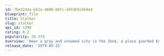 ```yaml
---
id: 76e324da-b62a-4090-88fc-49fdb5cb68e9
blueprint: film
title: Stalker
slug: stalker
api_id: 1398
rating: 8.2
popularity: 29.379
overview: 'Near a gray and unnamed city is the Zone, a place guarded by barbed wire and soldiers, and where the normal laws of physics are victim to frequent anomalies. A stalker guides two men into the Zone, specifically to an area in which deep-seated desires are granted.'
release_date: '1979-05-25'
---
```

